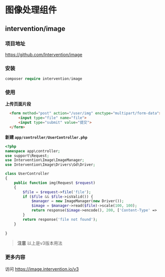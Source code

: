 # 图像处理组件

## intervention/image

### 项目地址

https://github.com/Intervention/image
  
### 安装
 
```php
composer require intervention/image
```
  
### 使用

**上传页面片段**

```html
  <form method="post" action="/user/img" enctype="multipart/form-data">
      <input type="file" name="file">
      <input type="submit" value="提交">
  </form>
```

**新建 `app/controller/UserController.php`**

```php
<?php
namespace app\controller;
use support\Request;
use Intervention\Image\ImageManager;
use Intervention\Image\Drivers\Gd\Driver;

class UserController
{
    public function img(Request $request)
    {
        $file = $request->file('file');
        if ($file && $file->isValid()) {
            $manager = new ImageManager(new Driver());
            $image = $manager->read($file)->scale(100, 100);
            return response($image->encode(), 200, ['Content-Type' => 'image/png']);
        }
        return response('file not found');
    }
    
}
```

> **注意**
> 以上是v3版本用法

### 更多内容

访问 https://image.intervention.io/v3
  


